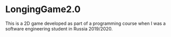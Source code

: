 # LongingGame2.0

This is a 2D game developed as part of a programming course when I was a software engineering student in Russia 2019/2020.
